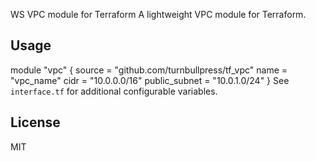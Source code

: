 WS VPC module for Terraform
A lightweight VPC module for Terraform.
## Usage
module "vpc" {
source = "github.com/turnbullpress/tf_vpc"
name
= "vpc_name"
cidr
= "10.0.0.0/16"
public_subnet = "10.0.1.0/24"
}
See `interface.tf` for additional configurable variables.
## License
MIT
